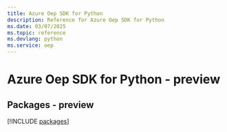```yaml
---
title: Azure Oep SDK for Python
description: Reference for Azure Oep SDK for Python
ms.date: 03/07/2025
ms.topic: reference
ms.devlang: python
ms.service: oep
---
```

# Azure Oep SDK for Python - preview
## Packages - preview
[!INCLUDE [packages](oep-index.md)]